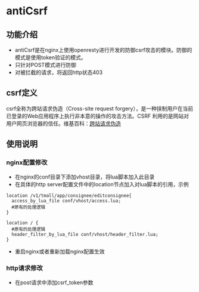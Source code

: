 # antiCsrf
## 功能介绍
* antiCsrf是在nginx上使用openresty进行开发的防御csrf攻击的模块。防御的模式是使用token验证的模式。
* 只针对POST模式进行防御
* 对被拦截的请求，将返回http状态403

## csrf定义
csrf全称为跨站请求伪造（Cross-site request forgery），是一种挟制用户在当前已登录的Web应用程序上执行非本意的操作的攻击方法。CSRF 利用的是网站对用户网页浏览器的信任。维基百科：[跨站请求伪造](https://zh.wikipedia.org/wiki/%E8%B7%A8%E7%AB%99%E8%AF%B7%E6%B1%82%E4%BC%AA%E9%80%A0)  

## 使用说明
### nginx配置修改
* 在nginx的conf目录下添加vhost目录，将lua脚本加入此目录
* 在具体的http server配置文件中的location节点加入对lua脚本的引用，示例
```
location /v1/tmall/app/consignee/editconsignee{
  access_by_lua_file conf/vhost/access.lua;
  #原有的处理逻辑
}

location / {
  #原有的处理逻辑
  header_filter_by_lua_file conf/vhost/header_filter.lua;
}
```
* 重启nginx或者重新加载nginx配置生效

### http请求修改
* 在post请求中添加csrf_token参数
